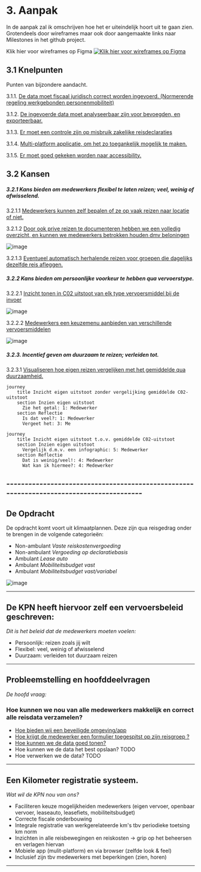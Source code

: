 # 3. Aanpak

In de aanpak zal ik omschrijven hoe het er uiteindelijk hoort uit te gaan zien. Grotendeels door wireframes maar ook
door aangemaakte links naar Milestones in het github project.

Klik hier voor wireframes op Figma
[![Klik hier voor wireframes op Figma ](https://user-images.githubusercontent.com/90551370/204908805-cfbeb532-9806-447f-8a00-276cf127f4c4.png)](https://www.figma.com/file/ovAVWNv8JU3mMJgD2DfDhS/Wireframing-KPN?node-id=0%3A1&t=KH6j0ceyRajPK8yF-1)

## 3.1 Knelpunten

Punten van bijzondere aandacht.

3.1.1. [De data moet fiscaal juridisch correct worden ingevoerd. (Normerende regeling werkgebonden personenmobiliteit)](https://github.com/HU-SD-SV2FE-studenten-2022/v2fe-v2a-2/milestone/7)

3.1.2. [De ingevoerde data moet analyseerbaar zijn voor bevoegden, en exporteerbaar.](https://github.com/HU-SD-SV2FE-studenten-2022/v2fe-v2a-2/milestones?with_issues=no)

3.1.3. [Er moet een controle zijn op misbruik zakelijke reisdeclaraties](https://github.com/HU-SD-SV2FE-studenten-2022/v2fe-v2a-2/milestone/9)

3.1.4. [Multi-platform applicatie, om het zo toegankelijk mogelijk te maken.](https://github.com/HU-SD-SV2FE-studenten-2022/v2fe-v2a-2/milestone/10)

3.1.5. [Er moet goed gekeken worden naar accessibility.](https://github.com/HU-SD-SV2FE-studenten-2022/v2fe-v2a-2/milestone/11)

## 3.2 Kansen

##### 3.2.1 Kans bieden om medewerkers **flexibel** te laten reizen; veel, weinig of afwisselend.

>
3.2.1.1 [Medewerkers kunnen zelf bepalen of ze op vaak reizen naar locatie of niet.](https://github.com/HU-SD-SV2FE-studenten-2022/v2fe-v2a-2/milestone/4)

>
3.2.1.2 [Door ook prive reizen te documenteren hebben we een volledig overzicht, en kunnen we medewerkers betrokken houden dmv beloningen](https://github.com/HU-SD-SV2FE-studenten-2022/v2fe-v2a-2/milestone/5)

![image](https://user-images.githubusercontent.com/90551370/204881337-c22eb2f7-2b62-42c7-a8a3-e184a47af31a.png)

>
3.2.1.3 [Eventueel automatisch herhalende reizen voor groepen die dagelijks dezelfde reis afleggen.](https://github.com/HU-SD-SV2FE-studenten-2022/v2fe-v2a-2/milestone/6)

##### 3.2.2 Kans bieden om **persoonlijke voorkeur** te hebben qua vervoerstype.

3.2.2.1 [Inzicht tonen in C02 uitstoot van elk type vervoersmiddel bij de invoer](https://github.com/HU-SD-SV2FE-studenten-2022/v2fe-v2a-2/milestone/1)

![image](https://user-images.githubusercontent.com/90551370/204879121-78ffb3ef-590b-49fc-8303-ae6ca19ebbd4.png)

3.2.2.2 [Medewerkers een keuzemenu aanbieden van verschillende vervoersmiddelen](https://github.com/HU-SD-SV2FE-studenten-2022/v2fe-v2a-2/milestone/3)

![image](https://user-images.githubusercontent.com/90551370/204877192-ed927fc3-6561-4fab-a13b-1efc5cc8acd2.png)

##### 3.2.3. Incentief geven om **duurzaam** te reizen; verleiden tot.

>
3.2.3.1 [Visualiseren hoe eigen reizen vergelijken met het gemiddelde qua duurzaamheid.](https://github.com/HU-SD-SV2FE-studenten-2022/v2fe-v2a-2/milestone/2)

```mermaid
journey
    title Inzicht eigen uitstoot zonder vergelijking gemiddelde C02-uitstoot
    section Inzien eigen uitstoot
      Zie het getal: 1: Medewerker
    section Reflectie
      Is dat veel?: 1: Medewerker
      Vergeet het: 3: Me
```

```mermaid
journey
    title Inzicht eigen uitstoot t.o.v. gemiddelde C02-uitstoot
    section Inzien eigen uitstoot
      Vergelijk d.m.v. een infographic: 5: Medewerker
    section Reflectie
      Dat is weinig/veel!: 4: Medewerker
      Wat kan ik hiermee?: 4: Medewerker
```

-*----------------------*-------------------------------------------*----------------------*
------------------------------------------

## De Opdracht

De opdracht komt voort uit klimaatplannen.
Deze zijn qua reisgedrag onder te brengen in de volgende categorieën:

* Non-ambulant *Vaste reiskostenvergoeding*
* Non-ambulant *Vergoeding op declaratiebasis*
* Ambulant *Lease auto*
* Ambulant *Mobiliteitsbudget vast*
* Ambulant *Mobiliteitsbudget vast/variabel*

![image](https://user-images.githubusercontent.com/90551370/204316972-4ab66a03-67be-4bce-8163-9055894b7756.png)

***

## De KPN heeft hiervoor zelf een vervoersbeleid geschreven:

_Dit is het beleid dat de medewerkers moeten voelen:_

- Persoonlijk: reizen zoals jij wilt
- Flexibel: veel, weinig of afwisselend
- Duurzaam: verleiden tot duurzaam reizen

***

## Probleemstelling en hoofddeelvragen

_De hoofd vraag:_

### Hoe kunnen we nou van alle medewerkers makkelijk en correct alle reisdata verzamelen?

* [Hoe bieden wij een beveiligde omgeving/app](https://github.com/HU-SD-SV2FE-studenten-2022/oefenrepo-Ryan-Reddy/issues/7)
* [Hoe krijgt de medewerker een formulier toegespitst op zijn reisgroep ?](https://github.com/HU-SD-SV2FE-studenten-2022/oefenrepo-Ryan-Reddy/issues/3)
* [Hoe kunnen we de data goed tonen?](https://github.com/HU-SD-SV2FE-studenten-2022/oefenrepo-Ryan-Reddy/issues/13)
* Hoe kunnen we de data het best opslaan? TODO
* Hoe verwerken we de data? TODO

***

## Een Kilometer registratie systeem.

_Wat wil de KPN nou van ons?_

* Faciliteren keuze mogelijkheiden medewerkers (eigen vervoer, openbaar vervoer, leaseauto, leasefiets,
  mobiliteitsbudget)
* Correcte fiscale onderbouwing
* Integrale registratie van werkgerelateerde km's tbv periodieke toetsing km norm
* Inzichten in alle reisbewegingen en reiskosten -> grip op het beheersen en verlagen hiervan
* Mobiele app (mulit-platform) en via browser (zelfde look & feel)
* Inclusief zijn tbv medewerkers met beperkingen (zien, horen)

***